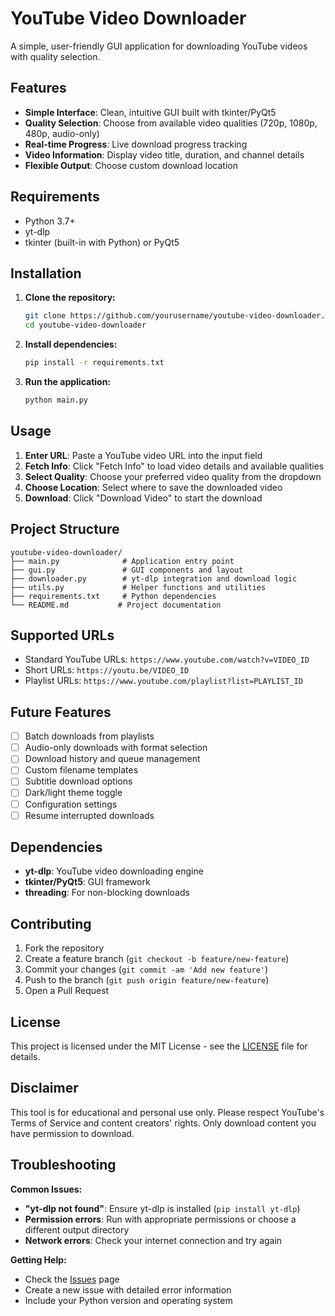 # YouTube Video Downloader

A simple, user-friendly GUI application for downloading YouTube videos with quality selection.

## Features

- **Simple Interface**: Clean, intuitive GUI built with tkinter/PyQt5
- **Quality Selection**: Choose from available video qualities (720p, 1080p, 480p, audio-only)
- **Real-time Progress**: Live download progress tracking
- **Video Information**: Display video title, duration, and channel details
- **Flexible Output**: Choose custom download location

## Requirements

- Python 3.7+
- yt-dlp
- tkinter (built-in with Python) or PyQt5

## Installation

1. **Clone the repository:**
   ```bash
   git clone https://github.com/yourusername/youtube-video-downloader.git
   cd youtube-video-downloader
   ```

2. **Install dependencies:**
   ```bash
   pip install -r requirements.txt
   ```

3. **Run the application:**
   ```bash
   python main.py
   ```

## Usage

1. **Enter URL**: Paste a YouTube video URL into the input field
2. **Fetch Info**: Click "Fetch Info" to load video details and available qualities
3. **Select Quality**: Choose your preferred video quality from the dropdown
4. **Choose Location**: Select where to save the downloaded video
5. **Download**: Click "Download Video" to start the download

## Project Structure

```
youtube-video-downloader/
├── main.py              # Application entry point
├── gui.py               # GUI components and layout
├── downloader.py        # yt-dlp integration and download logic
├── utils.py             # Helper functions and utilities
├── requirements.txt     # Python dependencies
└── README.md           # Project documentation
```

## Supported URLs

- Standard YouTube URLs: `https://www.youtube.com/watch?v=VIDEO_ID`
- Short URLs: `https://youtu.be/VIDEO_ID`
- Playlist URLs: `https://www.youtube.com/playlist?list=PLAYLIST_ID`

## Future Features

- [ ] Batch downloads from playlists
- [ ] Audio-only downloads with format selection
- [ ] Download history and queue management
- [ ] Custom filename templates
- [ ] Subtitle download options
- [ ] Dark/light theme toggle
- [ ] Configuration settings
- [ ] Resume interrupted downloads

## Dependencies

- **yt-dlp**: YouTube video downloading engine
- **tkinter/PyQt5**: GUI framework
- **threading**: For non-blocking downloads

## Contributing

1. Fork the repository
2. Create a feature branch (`git checkout -b feature/new-feature`)
3. Commit your changes (`git commit -am 'Add new feature'`)
4. Push to the branch (`git push origin feature/new-feature`)
5. Open a Pull Request

## License

This project is licensed under the MIT License - see the [LICENSE](LICENSE) file for details.

## Disclaimer

This tool is for educational and personal use only. Please respect YouTube's Terms of Service and content creators' rights. Only download content you have permission to download.

## Troubleshooting

**Common Issues:**

- **"yt-dlp not found"**: Ensure yt-dlp is installed (`pip install yt-dlp`)
- **Permission errors**: Run with appropriate permissions or choose a different output directory
- **Network errors**: Check your internet connection and try again

**Getting Help:**

- Check the [Issues](https://github.com/yourusername/youtube-video-downloader/issues) page
- Create a new issue with detailed error information
- Include your Python version and operating system